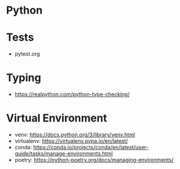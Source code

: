 # Python

# Tests
- pytest.org

# Typing
- https://realpython.com/python-type-checking/

# Virtual Environment
- venv: https://docs.python.org/3/library/venv.html
- virtualenv: https://virtualenv.pypa.io/en/latest/
- conda: https://conda.io/projects/conda/en/latest/user-guide/tasks/manage-environments.html
- poetry: https://python-poetry.org/docs/managing-environments/